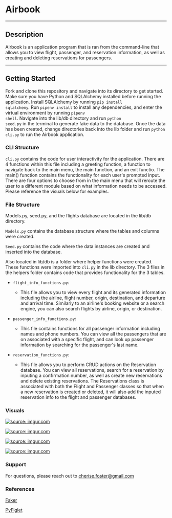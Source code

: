 # Airbook

***

## Description

Airbook is an application program that is ran from the command-line that allows you to view flight, passenger, and reservation information, as well as creating and deleting reservations for passengers.

***

## Getting Started

Fork and clone this repository and navigate into its directory to get started. Make sure you have Python and SQLAlchemy installed before running the application. Install SQLAlchemy by running <code>pip install sqlalchemy</code>. Run <code>pipenv install</code> to install any dependencies, and enter the virtual environment by running <code>pipenv shell</code>. Navigate into the lib/db directory and run <code>python seed.py</code> in the terminal to generate fake data to the database. Once the data has been created, change directories back into the lib folder and run <code>python cli.py</code> to run the Airbook application.

### CLI Structure
<code>cli.py</code> contains the code for user interactivity for the application. There are 4 functions within this file including a greeting function, a function to navigate back to the main menu, the main function, and an exit functio. The main() function contains the functionality for each user's prompted input. There are four options to choose from in the main menu that will reroute the user to a different module based on what information needs to be accessed. Please reference the visuals below for examples. 

### File Structure
Models.py, seed.py, and the flights database are located in the lib/db directory. 

<code>Models.py</code> contains the database structure where the tables and columns were created.

<code>Seed.py</code> contains the code where the data instances are created and inserted into the database.

Also located in lib/db is a folder where helper functions were created. These functions were imported into <code>cli.py</code> in the lib directory. The 3 files in the helpers folder contains code that provides functionality for the 3 tables. 

- <code>flight_info_functions.py</code>:
    - This file allows you to view every flight and its generated information including the airline, flight number, origin, destination, and departure and arrival time. Similarly to an airline's booking website or a search engine, you can also search flights by airline, origin, or destination.

- <code>passenger_info_functions.py</code>:
    - This file contains functions for all passenger information including names and phone numbers. You can view all the passengers that are on associated with a specific flight, and can look up passenger information by searching for the passenger's last name.

- <code>reservation_functions.py</code>: 
    - This file allows you to perform CRUD actions on the Reservation database. You can view all reservations, search for a reservation by inputing a confirmation number, as well as create new reservations and delete existing reservations. The Reservations class is associated with both the Flight and Passenger classes so that when a new reservation is created or deleted, it will also add the inputed reservation info to the flight and passenger databases.

### Visuals

<a href="https://imgur.com/mNyjptI"><img src="https://i.imgur.com/mNyjptI.png" title="source: imgur.com" /></a>

<a href="https://imgur.com/A2Tunt0"><img src="https://i.imgur.com/A2Tunt0.png" title="source: imgur.com" /></a>

<a href="https://imgur.com/9uvvBnB"><img src="https://i.imgur.com/9uvvBnB.png" title="source: imgur.com" /></a>

<a href="https://imgur.com/P83VoOs"><img src="https://i.imgur.com/P83VoOs.png" title="source: imgur.com" /></a>


### Support
For questions, please reach out to cherise.foster@gmail.com

### References
[Faker](https://faker.readthedocs.io/en/master/)

[PyFiglet](https://pypi.org/project/pyfiglet/0.7/)




